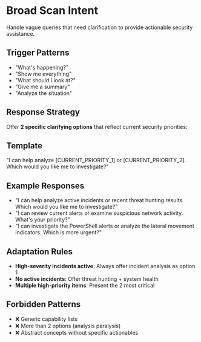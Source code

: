 # Broad Scan Intent

Handle vague queries that need clarification to provide actionable security assistance.

## Trigger Patterns
- "What's happening?"
- "Show me everything"  
- "What should I look at?"
- "Give me a summary"
- "Analyze the situation"

## Response Strategy
Offer **2 specific clarifying options** that reflect current security priorities:

## Template
"I can help analyze [CURRENT_PRIORITY_1] or [CURRENT_PRIORITY_2]. Which would you like me to investigate?"

## Example Responses
- "I can help analyze active incidents or recent threat hunting results. Which would you like me to investigate?"
- "I can review current alerts or examine suspicious network activity. What's your priority?"
- "I can investigate the PowerShell alerts or analyze the lateral movement indicators. Which is more urgent?"

## Adaptation Rules
- **High-severity incidents active**: Always offer incident analysis as option 1
- **No active incidents**: Offer threat hunting + system health
- **Multiple high-priority items**: Present the 2 most critical

## Forbidden Patterns
- ❌ Generic capability lists
- ❌ More than 2 options (analysis paralysis)
- ❌ Abstract concepts without specific actionables